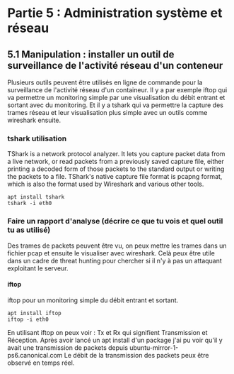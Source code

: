 # Partie 5 : Administration système et réseau
## 5.1 Manipulation : installer un outil de surveillance de l'activité réseau d'un conteneur

Plusieurs outils peuvent être utilisés en ligne de commande pour la surveillance de l'activité réseau d'un containeur.
Il y a par exemple iftop qui va permettre un monitoring simple par une visualisation du débit entrant et sortant avec du monitoring.
Et il y a tshark qui va permettre la capture des trames réseau et leur visualisation plus simple avec un outils comme wireshark ensuite.

### tshark utilisation 
TShark is a network protocol analyzer. It lets you capture packet data from a live network, or read packets from a previously saved capture file, 
either printing a decoded form of those packets to the standard output or writing the packets to a file. 
TShark's native capture file format is pcapng format, which is also the format used by Wireshark and various other tools.

```
apt install tshark
tshark -i eth0
```

### Faire un rapport d'analyse (décrire ce que tu vois et quel outil tu as utilisé)
Des trames de packets peuvent être vu, on peux mettre les trames dans un fichier pcap et ensuite le visualiser avec wireshark. 
Celà peux être utile dans un cadre de threat hunting pour chercher si il n'y à pas un attaquant exploitant le serveur. 

#### iftop 

iftop pour un monitoring simple du débit entrant et sortant.

```
apt install iftop 
iftop -i eth0
```

En utilisant iftop on peux voir :  Tx et Rx qui signifient Transmission et Réception. 
Après avoir lancé un apt install d'un package j'ai pu voir qu'il y avait une transmission de packets depuis ubuntu-mirror-1-ps6.canonical.com
Le débit de la transmission des packets peux être observé en temps réel. 


